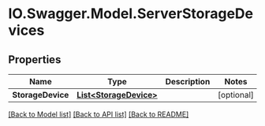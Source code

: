 # IO.Swagger.Model.ServerStorageDevices
## Properties

Name | Type | Description | Notes
------------ | ------------- | ------------- | -------------
**StorageDevice** | [**List&lt;StorageDevice&gt;**](StorageDevice.md) |  | [optional] 

[[Back to Model list]](../README.md#documentation-for-models) [[Back to API list]](../README.md#documentation-for-api-endpoints) [[Back to README]](../README.md)

